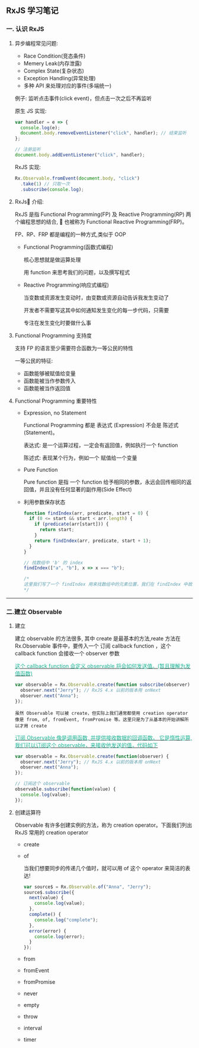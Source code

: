 ## RxJS 学习笔记

### 一. 认识 RxJS

1.  异步编程常见问题:

    - Race Condition(竞态条件)
    - Memery Leak(内存泄露)
    - Complex State(复杂状态)
    - Exception Handling(异常处理)
    - 多种 API 来处理对应的事件(多端统一)

    例子: 监听点击事件(click event)，但点击一次之后不再监听

    原生 JS 实现:

    ```js
    var handler = e => {
      console.log(e);
      document.body.removeEventListener("click", handler); // 结束监听
    };

    // 注册监听
    document.body.addEventListener("click", handler);
    ```

    RxJS 实现:

    ```js
    Rx.Observable.fromEvent(document.body, "click")
      .take(1) // 只取一次
      .subscribe(console.log);
    ```

2.  RxJs 介绍:

    RxJS 是指 Functional Programming(FP) 及 Reactive Programming(RP) 两个编程思想的结合,  也被称为 Functional Reactive Programming(FRP)。

    FP、RP、FRP 都是编程的一种方式,类似于 OOP

    - Functional Programming(函数式编程)

      核心思想就是做运算处理

      用 function 来思考我们的问题，以及撰写程式

    - Reactive Programming(响应式编程)

      当变数或资源发生变动时，由变数或资源自动告诉我发生变动了

      开发者不需要写这其中如何通知发生变化的每一步代码，只需要

      专注在发生变化时要做什么事

3.  Functional Programming 支持度

    支持 FP 的语言至少需要符合函数为一等公民的特性

    一等公民的特征:

    - 函数能够被赋值给变量
    - 函数能被当作参数传入
    - 函数能被当作返回值

4.  Functional Programming 重要特性

    - Expression, no Statement

      Functional Programming 都是 表达式 (Expression) 不会是 陈述式(Statement)。

      表达式: 是一个运算过程，一定会有返回值，例如执行一个 function

      陈述式: 表现某个行为，例如一个 赋值给一个变量

    - Pure Function

      Pure function 是指 一个 function 给予相同的参数，永远会回传相同的返回值，并且没有任何显著的副作用(Side Effect)

    - 利用参数保存状态

      ```js
      function findIndex(arr, predicate, start = 0) {
        if (0 <= start && start < arr.length) {
          if (predicate(arr[start])) {
            return start;
          }
          return findIndex(arr, predicate, start + 1);
        }
      }

      // 找数组中 'b' 的 index
      findIndex(["a", "b"], x => x === "b");

      /*
      这里我们写了一个 findIndex 用来找数组中的元素位置，我们在 findIndex 中故意多塞了一个参数用来保存当前找到第几个 index 的状态，这就是利用参数保存状态！
      */
      ```

---

### 二.建立 Observable

1.  建立

    建立 observable 的方法很多, 其中 create 是最基本的方法,reate 方法在 Rx.Observable 事件中，要传入一个 订阅 callback function ，这个 callback function 会接收一个 observer 参数

    <u>
      <font color=#1ab394>
        这个 callback function 会定义 observable 将会如何发送值。(暂且理解为发值函数)
      </font>
    </u>

    ```js
    var observable = Rx.Observable.create(function subscribe(observer) {
      observer.next("Jerry"); // RxJS 4.x 以前的版本用 onNext
      observer.next("Anna");
    });
    ```

        虽然 Observable 可以被 create，但实际上我们通常都使用 creation operator 像是 from, of, fromEvent, fromPromise 等。这里只是为了从基本的开始讲解所以才用 create


    <u>
      <font color=#1ab394>
          订阅 Observable 像是调用函数, 并提供接收数据的回调函数。
          它是惰性运算,
          我们可以订阅这个 observable，来接收他发送的值，代码如下
      </font>
    </u>

    ```js
    var observable = Rx.Observable.create(function(observer) {
      observer.next("Jerry"); // RxJS 4.x 以前的版本用 onNext
      observer.next("Anna");
    });

    // 订阅这个 observable
    observable.subscribe(function(value) {
      console.log(value);
    });
    ```

2. 创建运算符

   Observable 有许多创建实例的方法，称为 creation operator。下面我们列出 RxJS 常用的 creation operator

   - create
   - of

     当我们想要同步的传递几个值时，就可以用 of 这个 operator 来简洁的表达!

     ```js
     var source$ = Rx.Observable.of("Anna", "Jerry");
     source$.subscribe({
       next(value) {
         console.log(value);
       },
       complete() {
         console.log("complete");
       },
       error(error) {
         console.log(error);
       }
     });
     ```

   - from
   - fromEvent
   - fromPromise
   - never
   - empty
   - throw
   - interval
   - timer

